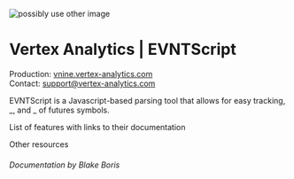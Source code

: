 ![possibly use other image](https://c.smartrecruiters.com/sr-company-logo-prod/59b85cbfe4b0081548fcf4d6/huge?r=s3&_1507067621421)
# Vertex Analytics | EVNTScript

Production: [vnine.vertex-analytics.com](https://vnine.vertex-analytics.com)  
Contact: support@vertex-analytics.com

EVNTScript is a Javascript-based parsing tool that allows for easy tracking, _, and _ of futures symbols.

List of features with links to their documentation

Other resources

###### Documentation by Blake Boris
